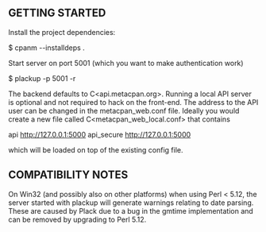 ## GETTING STARTED

Install the project dependencies:

 $ cpanm --installdeps .

Start server on port 5001 (which you want to make authentication work)

 $ plackup -p 5001 -r

The backend defaults to C<api.metacpan.org>. Running a local API server is optional and not required to hack on the front-end.
The address to the API user can be changed in the metacpan_web.conf file.
Ideally you would create a new file called C<metacpan_web_local.conf> that contains

 api        http://127.0.0.1:5000
 api_secure http://127.0.0.1:5000

which will be loaded on top of the existing config file.


## COMPATIBILITY NOTES

On Win32 (and possibly also on other platforms) when using Perl < 5.12, the server started with plackup will generate warnings relating to date parsing. These are caused by Plack due to a bug in the gmtime implementation and can be removed by upgrading to Perl 5.12.
